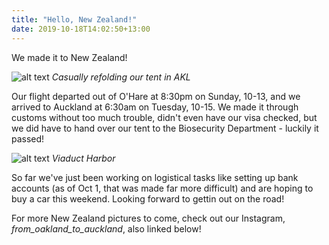 ```yaml
---
title: "Hello, New Zealand!"
date: 2019-10-18T14:02:50+13:00
---
```


We made it to New Zealand!

![alt text](https://res.cloudinary.com/dqsylhojv/image/upload/h_0.4/v1571361014/hanswustrack.com/hello-new-zealand/IMG_4124_rshq0d.jpg "Casually refolding our tent in AKL")
_Casually refolding our tent in AKL_

Our flight departed out of O'Hare at 8:30pm on Sunday, 10-13, and we arrived to Auckland at 6:30am on Tuesday, 10-15. We made it through customs without too much trouble, didn't even have our visa checked, but we did have to hand over our tent to the Biosecurity Department - luckily it passed!

![alt text](https://res.cloudinary.com/dqsylhojv/image/upload/v1571361287/hanswustrack.com/hello-new-zealand/IMG_4157_e0kds2.jpg "Viaduct Harbor")
_Viaduct Harbor_

So far we've just been working on logistical tasks like setting up bank accounts (as of Oct 1, that was made far more difficult) and are hoping to buy a car this weekend. Looking forward to gettin out on the road!

For more New Zealand pictures to come, check out our Instagram, *from_oakland_to_auckland*, also linked below!